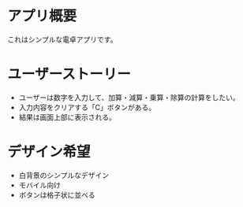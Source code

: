 # アプリ概要
これはシンプルな電卓アプリです。

# ユーザーストーリー
- ユーザーは数字を入力して、加算・減算・乗算・除算の計算をしたい。
- 入力内容をクリアする「C」ボタンがある。
- 結果は画面上部に表示される。

# デザイン希望
- 白背景のシンプルなデザイン
- モバイル向け
- ボタンは格子状に並べる
